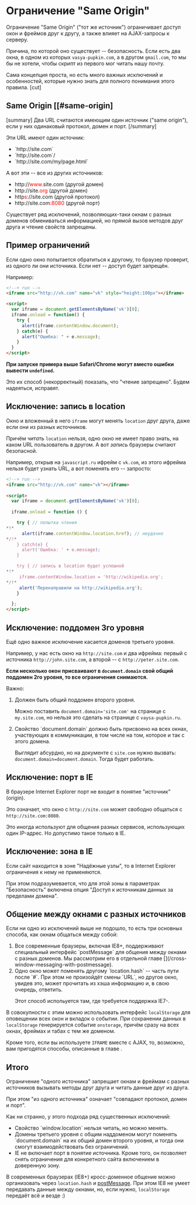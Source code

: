 # Ограничение "Same Origin"

Ограничение "Same Origin" ("тот же источник") ограничивает доступ окон и фреймов друг к другу, а также влияет на AJAX-запросы к серверу.

Причина, по которой оно существует -- безопасность. Если есть два окна, в одном из которых `vasya-pupkin.com`, а в другом `gmail.com`, то мы бы не хотели, чтобы скрипт из первого мог читать нашу почту.

Сама концепция проста, но есть много важных исключений и особенностей, которые нужно знать для полного понимания этого правила.
[cut]

## Same Origin [[#same-origin]

[summary]
Два URL считаются имеющим один источник ("same origin"), если у них одинаковый протокол, домен и порт.
[/summary]

Эти URL имеют один источник:
<ul>
<li>`http://site.com`</li>
<li>`http://site.com`/</li>
<li>`http://site.com/my/page.html`</li>
</ul>

А вот эти -- все из других источников:
<ul>
<li>http://<span style="color:red">www.</span>site.com (другой домен)</li>
<li>http://site.<span style="color:red">org</span>  (другой домен)</li>
<li>http<span style="color:red">s</span>://site.com  (другой протокол)</li>
<li>http://site.com<span style="color:red">:8080</span>  (другой порт)</li>
</ul>

Существует ряд исключений, позволяющих-таки окнам с разных доменов обмениваться информацией, но прямой вызов методов друг друга и чтение свойств запрещены.

## Пример ограничений

Если одно окно попытается обратиться к другому, то браузер проверит, из одного ли они источника. Если нет -- доступ будет запрещён.

Например:

```html
<!--+ run -->
<iframe src="http://vk.com" name="vk" style="height:100px"></iframe>

<script> 
  var iframe = document.getElementsByName('vk')[0];
  iframe.onload = function() {
    try {
      alert(iframe.contentWindow.document);
    } catch(e) {
      alert("Ошибка: " + e.message);
    }
  }
</script>
```

**При запуске примера выше Safari/Chrome могут вместо ошибки вывести `undefined`.** 

Это их способ (некорректный) показать, что "чтение запрещено". Будем надеяться, исправят.



## Исключение: запись в location

Окно и вложенный в него `iframe` могут менять `location` друг друга, даже если они из разных источников.

Причём *читать* `location` нельзя, одно окно не имеет право знать, на каком URL пользователь в другом. А вот *запись* браузеры считают безопасной.

Например, открыв на `javascript.ru` ифрейм с `vk.com`, из этого ифрейма нельзя будет узнать URL, а вот поменять его -- запросто:

```html
<!--+ run -->
<iframe src="http://vk.com" name="vk"></iframe>
 
<script>
  var iframe = document.getElementsByName('vk')[0];
    
  iframe.onload = function () {

    try { // попытка чтения
*!*
      alert(iframe.contentWindow.location.href); // неудачно
*/!*
    } catch(e) {
      alert('Ошибка: ' + e.message);
    }

    try { // запись в location будет успешной
*!*
     iframe.contentWindow.location = 'http://wikipedia.org';
*/!*
     alert('Перенаправили на http://wikipedia.org');
    }

  };
</script>
```

## Исключение: поддомен 3го уровня

Ещё одно важное исключение касается доменов третьего уровня.

Например, у нас есть окно на `http://site.com` и два ифрейма: первый с источника `http://john.site.com`, а второй -- с `http://peter.site.com`.

**Если несколько окон присваивают в `document.domain` свой общий поддомен 2го уровня, то все ограничения снимаются.**

Важно:
<ol>
<li>Должен быть общий поддомен второго уровня. 

Можно поставить `document.domain='site.com'` на странице с `my.site.com`, но нельзя это сделать на странице с `vaysa-pupkin.ru`.</li>
<li>Свойство `document.domain` должно быть присвоено на всех окнах, участвующих в коммуникации, в том числе на том, которое и так с этого домена.

Выглядит абсурдно, но на документе с `site.com` нужно вызвать: `document.domain=document.domain`. Тогда будет работать.</li>
</ol>


## Исключение: порт в IE

В браузере Internet Explorer порт не входит в понятие "источник" (origin).

Это означает, что окно с `http://site.com` может свободно общаться с `http://site.com:8080`. 

Это иногда используют для общения разных сервисов, использующих один IP-адрес. Но допустимо такое только в IE.

## Исключение: зона в IE

Если сайт находится в зоне "Надёжные узлы", то в Internet Explorer ограничения к нему не применяются.

При этом подразумевается, что для этой зоны в параметрах "Безопасность" включена опция "Доступ к источникам данных за пределами домена".

## Общение между окнами с разных источников

Если ни одно из исключений выше не подошло, то есть три основных способа, как окнам общаться между собой:

<ol>
<li>Все современные браузеры, включая IE8+, поддерживают специальный интерфейс `postMessage` для общения между окнами с разных доменов. Мы рассмотрим его в отдельной главе [](/cross-window-messaging-with-postmessage).</li>
<li>Одно окно может поменять другому `location.hash` -- часть пути после `#`. При этом не произойдёт смены `URL`, но другое окно, увидев это, может прочитать из хэша информацию и, в свою очередь, ответить.

Этот способ испольуется там, где требуется поддержка IE7-. 
</li>
</ol>

В совокупности с этим можно использовать интерфейс `localStorage` для оповещении всех окон и вкладок о событии. При сохранении данных в `localStorage` генерируется событие `onstorage`, причём сразу на всех окнах, фреймах и табах с тем же доменом.

Кроме того, если вы используете `IFRAME` вместе с AJAX, то, возможно, вам пригодятся способы, описанные в главе [](/ajax-iframe-xdomain).



## Итого

Ограничение "одного источника" запрещает окнам и фреймам с разных источников вызывать методы друг друга и читать данные друг из друга.

При этом "из одного источника" означает "совпадают протокол, домен и порт".

Как ни странно, у этого подхода ряд существенных исключений:

<ul>
<li>Свойство `window.location` нельзя читать, но можно менять.</li>
<li>Домены третьего уровня с общим наддоменом могут поменять `document.domain` на их общий домен второго уровня, и тогда они смогут взаимодействовать без ограничений.
</li>
<li>IE не включает порт в понятие источника. Кроме того, он позволяет снять ограничения для конкретного сайта включением в доверенную зону.</li>
</ul>

В современных браузерах (IE8+) кросс-доменное общение можно организовать через `location.hash` и [postMessage](/cross-window-messaging-with-postmessage). При этом IE8 не умеет передавать данные между окнами, но, если нужно, `localStorage` передаёт всё и везде :)